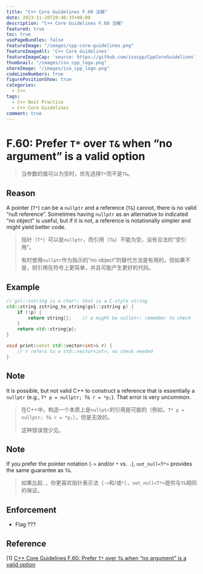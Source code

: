 ```yaml
---
title: "C++ Core Guidelines F.60 注解"
date: 2023-11-20T20:40:33+08:00
description: "C++ Core Guidelines F.60 注解"
featured: true
toc: true
usePageBundles: false
featureImage: "/images/cpp-core-guidelines.png"
featureImageAlt: 'C++ Core Guidelines'
featureImageCap: 'source: https://github.com/isocpp/CppCoreGuidelines'
thumbnail: "/images/iso_cpp_logo.png"
shareImage: "/images/iso_cpp_logo.png"
codeLineNumbers: true
figurePositionShow: true
categories:
  - C++
tags:
  - C++ Best Practice
  - C++ Core Guidelines
comment: true
---
```


# F.60: Prefer `T*` over `T&` when “no argument” is a valid option

>当参数的值可以为空时，优先选择`T*`而不是`T&`。

## Reason

A pointer (`T*`) can be a `nullptr` and a reference (`T&`) cannot, there is no valid “null reference”. Sometimes having `nullptr` as an alternative to indicated “no object” is useful, but if it is not, a reference is notationally simpler and might yield better code.

>指针（`T*`）可以是`nullptr`，而引用（`T&`）不能为空，没有合法的“空引用”。
>
>有时使用`nullptr`作为指示的“no object”的替代方法是有用的，但如果不是，则引用在符号上更简单，并且可能产生更好的代码。

## Example

```c++
// gsl::zstring is a char*; that is a C-style string
std::string zstring_to_string(gsl::zstring p) {
    if (!p) {
        return string{};    // p might be nullptr; remember to check
    }
    return std::string{p};
}

void print(const std::vector<int>& r) {
    // r refers to a std::vector<int>; no check needed
}
```

## Note

It is possible, but not valid C++ to construct a reference that is essentially a `nullptr` (e.g., `T* p = nullptr; T& r = *p;`). That error is very uncommon.

>在C++中，构造一个本质上是`nullptr`的引用是可能的（例如，`T* p = nullptr; T& r = *p;`），但是无效的。
>
>这种错误很少见。

## Note

If you prefer the pointer notation (`->` and/or `*` vs. `.`), `not_null<T*>` provides the same guarantee as `T&`.

>如果比起`.`，你更喜欢指针表示法（`->`和/或`*`），`not_null<T*>`提供与`T&`相同的保证。

## Enforcement

- Flag ???

## Reference

[1] [C++ Core Guidelines F.60: Prefer `T*` over `T&` when “no argument” is a valid option](https://isocpp.github.io/CppCoreGuidelines/CppCoreGuidelines#f60-prefer-t-over-t-when-no-argument-is-a-valid-option)

